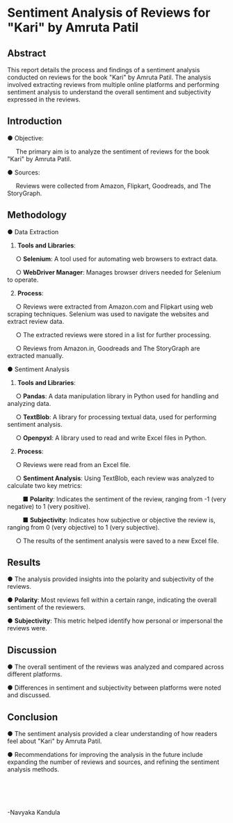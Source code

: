 # Sentiment Analysis of Reviews for "Kari" by Amruta Patil

## Abstract

This report details the process and findings of a sentiment analysis conducted on reviews for the book "Kari" by Amruta Patil. The analysis involved extracting reviews from multiple online platforms and performing sentiment analysis to understand the overall sentiment and subjectivity expressed in the reviews. 

## Introduction

● Objective:

&nbsp;&nbsp;&nbsp;&nbsp; The primary aim is to analyze the sentiment of reviews for the book "Kari" by Amruta Patil. 

● Sources:

&nbsp;&nbsp;&nbsp;&nbsp; Reviews were collected from Amazon, Flipkart, Goodreads, and The StoryGraph. 

## Methodology

● Data Extraction

1. **Tools and Libraries**:

&nbsp;&nbsp;&nbsp;&nbsp;  ○ **Selenium**: A tool used for automating web browsers to extract data. 

&nbsp;&nbsp;&nbsp;&nbsp; ○ **WebDriver Manager**: Manages browser drivers needed for Selenium to operate. 

2. **Process**:

&nbsp;&nbsp;&nbsp;&nbsp; ○ Reviews were extracted from Amazon.com and Flipkart using web scraping techniques. Selenium was used to navigate the websites and extract review data. 

&nbsp;&nbsp;&nbsp;&nbsp; ○ The extracted reviews were stored in a list for further processing. 

&nbsp;&nbsp;&nbsp;&nbsp; ○ Reviews from Amazon.in, Goodreads and The StoryGraph are extracted manually. 

● Sentiment Analysis

1. **Tools and Libraries**:

&nbsp;&nbsp;&nbsp;&nbsp; ○ **Pandas**: A data manipulation library in Python used for handling and analyzing data. 

&nbsp;&nbsp;&nbsp;&nbsp; ○ **TextBlob**: A library for processing textual data, used for performing sentiment analysis. 

&nbsp;&nbsp;&nbsp;&nbsp; ○ **Openpyxl**: A library used to read and write Excel files in Python. 

2. **Process**:

&nbsp;&nbsp;&nbsp;&nbsp; ○ Reviews were read from an Excel file. 

&nbsp;&nbsp;&nbsp;&nbsp; ○ **Sentiment Analysis**: Using TextBlob, each review was analyzed to calculate two key metrics:

&nbsp;&nbsp;&nbsp;&nbsp;&nbsp;&nbsp;&nbsp;&nbsp; ■ **Polarity**: Indicates the sentiment of the review, ranging from -1 \(very negative\) to 1 \(very positive\). 

&nbsp;&nbsp;&nbsp;&nbsp;&nbsp;&nbsp;&nbsp;&nbsp; ■ **Subjectivity**: Indicates how subjective or objective the review is, ranging from 0 \(very objective\) to 1 \(very subjective\). 

&nbsp;&nbsp;&nbsp;&nbsp; ○ The results of the sentiment analysis were saved to a new Excel file. 

## Results

● The analysis provided insights into the polarity and subjectivity of the reviews. 

● **Polarity**: Most reviews fell within a certain range, indicating the overall sentiment of the reviewers. 

● **Subjectivity**: This metric helped identify how personal or impersonal the reviews were. 

## Discussion

● The overall sentiment of the reviews was analyzed and compared across different platforms. 

● Differences in sentiment and subjectivity between platforms were noted and discussed. 

## Conclusion

● The sentiment analysis provided a clear understanding of how readers feel about "Kari" by Amruta Patil. 

● Recommendations for improving the analysis in the future include expanding the number of reviews and sources, and refining the sentiment analysis methods. 

<br>
<br>
<br>
<br>
-Navyaka Kandula



